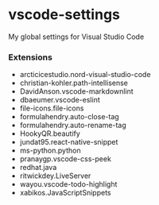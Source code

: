 # vscode-settings
My global settings for Visual Studio Code

### Extensions
- arcticicestudio.nord-visual-studio-code
- christian-kohler.path-intellisense
- DavidAnson.vscode-markdownlint
- dbaeumer.vscode-eslint
- file-icons.file-icons
- formulahendry.auto-close-tag
- formulahendry.auto-rename-tag
- HookyQR.beautify
- jundat95.react-native-snippet
- ms-python.python
- pranaygp.vscode-css-peek
- redhat.java
- ritwickdey.LiveServer
- wayou.vscode-todo-highlight
- xabikos.JavaScriptSnippets
